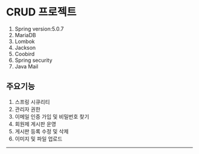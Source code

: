 # CRUD 프로젝트
1. Spring version:5.0.7
1. MariaDB
1. Lombok
1. Jackson
1. Coobird
1. Spring security
1. Java Mail


## 주요기능
1. 스프링 시큐리티
1. 관리자 권한
1. 이메일 인증 가입 및 비밀번호 찾기
1. 회원제 게시판 운영
1. 게시판 등록 수정 및 삭제 
1. 이미지 및 파일 업로드

---
